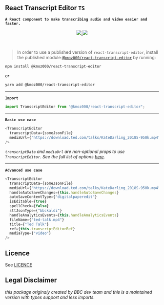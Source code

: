 ## React Transcript Editor `TS`

**`A React component to make transcribing audio and video easier and faster.`**

<p align="center">
  <a href="https://packagephobia.now.sh/result?p=@kmoz000/react-transcript-editor">
    <img src="https://badgen.net/packagephobia/install/@kmoz000/react-transcript-editor">
  </a>
  <a href="./package.json">
    <img src="https://img.shields.io/npm/v/@kmoz000/react-transcript-editor.svg?maxAge=3600&label=version&colorB=007ec6">
  </a>
</p>
<br/>


> In order to use a published version of `react-transcript-editor`,
install the published module [`@kmoz000/react-transcript-editor`](https://www.npmjs.com/package/@kmoz000/react-transcript-editor)
by running:

```bash
npm install @kmoz000/react-transcript-editor
```
_or_
```bash
yarn add @kmoz000/react-transcript-editor
```

---
**`Import`**
```js
import TranscriptEditor from "@kmoz000/react-transcript-editor";
```

---
**`Basic use case`**

```js
<TranscriptEditor
  transcriptData={someJsonFile}
  mediaUrl={"https://download.ted.com/talks/KateDarling_2018S-950k.mp4"}
/>
```

_`transcriptData` and `mediaUrl` are non-optional props to use `TranscriptEditor`.
See the full list of options [here](./packages/components/transcript-editor/stories/index.stories.js)_.

---
**`Advanced use case`**

```js
<TranscriptEditor
  transcriptData={someJsonFile}
  mediaUrl={"https://download.ted.com/talks/KateDarling_2018S-950k.mp4"}
  handleAutoSaveChanges={this.handleAutoSaveChanges}
  autoSaveContentType={"digitalpaperedit"}
  isEditable={true}
  spellCheck={false}
  sttJsonType={"bbckaldi"}
  handleAnalyticsEvents={this.handleAnalyticsEvents}
  fileName={"ted-talk.mp4"}
  title={"Ted Talk"}
  ref={this.transcriptEditorRef}
  mediaType={"video"}
/>
```

## Licence
<!-- mention MIT Licence -->
See [LICENCE](./LICENCE.md)

## Legal Disclaimer

_this package originaly created by BBC dev team and this is a maintained version with types support and less imports._
